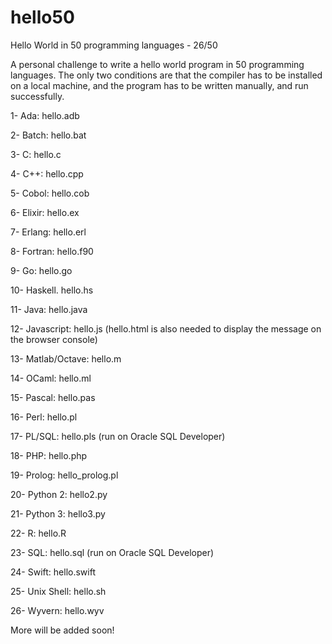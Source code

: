 # hello50
Hello World in 50 programming languages - 26/50

A personal challenge to write a hello world program in 50 programming languages. The only two conditions are that the compiler has to be installed on a local machine, and the program has to be written manually, and run successfully.

1- Ada: hello.adb

2- Batch: hello.bat

3- C: hello.c

4- C++: hello.cpp

5- Cobol: hello.cob

6- Elixir: hello.ex

7- Erlang: hello.erl

8- Fortran: hello.f90

9- Go: hello.go

10- Haskell. hello.hs

11- Java: hello.java

12- Javascript: hello.js (hello.html is also needed to display the message on the browser console)

13- Matlab/Octave: hello.m

14- OCaml: hello.ml

15- Pascal: hello.pas

16- Perl: hello.pl

17- PL/SQL: hello.pls (run on Oracle SQL Developer)

18- PHP: hello.php

19- Prolog: hello_prolog.pl

20- Python 2: hello2.py

21- Python 3: hello3.py

22- R: hello.R

23- SQL: hello.sql (run on Oracle SQL Developer)

24- Swift: hello.swift

25- Unix Shell: hello.sh

26- Wyvern: hello.wyv

More will be added soon!
